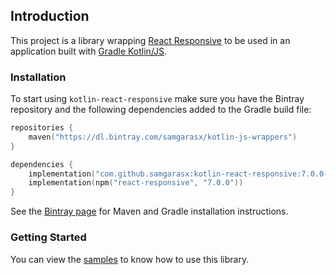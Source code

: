 ## Introduction
This project is a library wrapping [React Responsive](https://github.com/contra/react-responsive) to be used in an 
application built with [Gradle Kotlin/JS](https://kotlinlang.org/docs/reference/js-project-setup.html).

### Installation

To start using `kotlin-react-responsive` make sure you have the Bintray repository and the following dependencies added to 
the Gradle build file:

```kotlin
repositories {
    maven("https://dl.bintray.com/samgarasx/kotlin-js-wrappers")
}

dependencies {
    implementation("com.github.samgarasx:kotlin-react-responsive:7.0.0-pre.2-kotlin-1.3.72")
    implementation(npm("react-responsive", "7.0.0"))
}
```

See the [Bintray page](https://bintray.com/samgarasx/kotlin-js-wrappers/kotlin-react-responsive) for Maven and Gradle 
installation instructions.

### Getting Started
You can view the [samples](https://github.com/samgarasx/kotlin-js-wrappers/tree/master/kotlin-react-responsive/samples) to know 
how to use this library.
